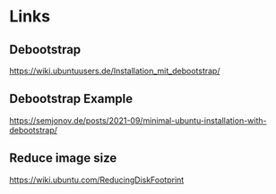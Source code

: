 # Links

## Debootstrap
https://wiki.ubuntuusers.de/Installation_mit_debootstrap/

## Debootstrap Example
https://semjonov.de/posts/2021-09/minimal-ubuntu-installation-with-debootstrap/

## Reduce image size
https://wiki.ubuntu.com/ReducingDiskFootprint
